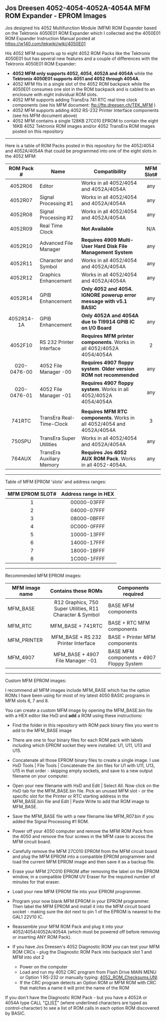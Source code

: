 Jos Dreesen 4052-4054-4052A-4054A MFM ROM Expander - EPROM Images
------
Jos designed his 4052 Multifunction Module (MFM) ROM Expander based on the Tektronix 4050E01 ROM Expander which I collected and the 4050E01 ROM Expander Instruction Manual posted at https://w140.com/tekwiki/wiki/4050E01

His 4052 MFM supports up to eight 4052 ROM Packs like the Tektronix 4050E01 but has several new features and a couple of differences with the Tektronix 4050E01 ROM Expander:
* __4052 MFM only supports 4052, 4054, 4052A and 4054A__ while the __Tektronix 4050E01 supports 4051 and 4052 through 4054A__.
* 4052 MFM fits in a single slot of the 4052 ROM backpack while the 4050E01 consumes one slot in the ROM backpack and is cabled to an enclosure with eight individual ROM slots.
* 4052 MFM supports adding TransEra 741 RTC real time clock components (see his MFM document: ftp://ftp.dreesen.ch/TEK_MFM )
* 4052 MFM supports adding 4052 RS-232 Printer Interface components (see his MFM document above)
* 4052 MFM contains a single 128KB 27C010 EPROM to contain the eight 16KB 4052 Tektronix ROM images and/or 4052 TransEra ROM images posted on this repository

-------
Here is a table of ROM Packs posted in this repository for the 4052/4054 and 4052A/4054A that could be programmed into one of the eight slots in the 4052 MFM:

| ROM Pack # | Name   | Compatibility | MFM Slot# |
|:----------:|----------|----------|:-------------:|
| 4052R06    | Editor   | Works in all 4052/4054 and 4052A/4054A | any   |
| 4052R07    | Signal Processing #1 | Works in all 4052/4054 and 4052A/4054A | any   |
| 4052R08    | Signal Processing #2 | Works in all 4052/4054 and 4052A/4054A | any   |
| 4052R09    | Real Time Clock      | __Not Available__ | N/A   |
| 4052R10    | Advanced File Manager | __Requires 4909 Multi-User Hard Disk File Management System__ | any   |
| 4052R11    | Character and Symbol  | Works in all 4052/4054 and 4052A/4054A | any  |
| 4052R12    | Graphics Enhancement  | Works in all 4052/4054 and 4052A/4054A | any  |
| 4052R14    | GPIB Enhancement      | __Only 4052 and 4054. IGNORE powerup error message with v5.1 BASIC__ | any   |
| 4052R14-1A | GPIB Enhancement      | __Only 4052A and 4054A due to TI9914 GPIB IC on I/O Board__ | any   |
| 4052F10    | RS 232 Printer Interface | __Requires MFM printer components__. Works in all 4052/4052A 4054/4054A | 2  |
| 020-0476-00 | 4052 File Manager -00     | __Requires 4907 floppy system__.  __Older version ROM not recommended__ | any   |
| 020-0476-01 | 4052 File Manager -01     | __Requires 4907 floppy system__.  Works in all 4052/4052A 4054/4054A    | any   |
|  |  |  |  |
| 741RTC | TransEra Real-Time-Clock | __Requires MFM RTC components__.  Works in all 4052/4054 and 4052A/4054A | 3   |
| 750SPU | TransEra Super Utilities | Works in all 4052/4054 and 4052A/4054A | any   |
| 764AUX | TransEra Auxiliary Memory | __Requires Jos 4052 AUX ROM Pack__.  Works in all 4052-4054A. | any   |

-------
Table of MFM EPROM 'slots' and address ranges:

| MFM EPROM SLOT# | Address range in HEX |
|:----------:|:-------------:|
|     1      | 00000-03FFF   |
|     2      | 04000-07FFF   |
|     3      | 08000-0BFFF   |
|     4      | 0C000-0FFFF   |
|     5      | 10000-13FFF   |
|     6      | 14000-17FFF   |
|     7      | 18000-1BFFF   |
|     8      | 1C000-1FFFF   |

----------
Recommended MFM EPROM images:

| MFM image name | Contains these ROMs | Components required |
|----------|:-------------:|------|
| MFM_BASE | R12 Graphics, 750 Super Utilities, R11 Character & Symbol | BASE MFM components |
| MFM_RTC  | MFM_BASE + 741RTC   | BASE + RTC MFM components |
| MFM_PRINTER | MFM_BASE + RS 232 Printer Interface | BASE + Printer MFM components |
| MFM_4907 | MFM_BASE + 4907 File Manager -01 | BASE MFM components + 4907 Floppy System |

----------
Custom MFM EPROM images:

I recommend all MFM images include MFM_BASE which has the option ROMs I have been using for most of my latest 4050 BASIC programs in MFM slots 6, 7 and 8.

You can create a custom MFM image by opening the MFM_BASE.bin file with a HEX editor like HxD and __add__ a ROM using these instructions:
* Find the folder in this repository with ROM pack binary files you want to add to the MFM_BASE image
* There are one to four binary files for each ROM pack with labels including which EPROM socket they were installed: U1, U11, U13 and U15.
* Concatenate all those EPROM binary files to create a single image.  I use HxD Tools | File Tools | Concatenate the .bin files for U1 with U11, U13, U15 in that order - skipping empty sockets, and save to a new output filename on your computer.
* Open your new filename with HxD and Edit | Select All.  Now click on the HxD tab for the MFM_BASE.bin file.  Pick an unused MFM slot - or the specific slot for the Printer or RTC starting address in the MFM_BASE.bin file and Edit | Paste Write to add that ROM image to MFM_BASE.
* Save the MFM_BASE file with a new filename like MFM_R07.bin if you added the Signal Processing #1 ROM.
* Power off your 4050 computer and remove the MFM ROM Pack from the 4050 and remove the four screws in the MFM case to access the MFM circuit board.
* Carefully remove the MFM 27C010 EPROM from the MFM circuit board and plug the MFM EPROM into a compatible EPROM programmer and load the current MFM EPROM image and then save it as a backup file.
* Erase your MFM 27C010 EPROM after removing the label on the EPROM window, in a compatible EPROM UV Eraser for the required number of minutes for that eraser.
* Load your new MFM EPROM file into your EPROM programmer.
* Program your now blank MFM EPROM in your EPROM programmer.  Then label the MFM EPROM and install it into the MFM circuit board socket - making sure the dot next to pin 1 of the EPROM is nearest to the GAL1 22V10 IC.
* Reassemble your MFM ROM Pack and plug it into your 4052/4054/4052A/4054A (which must be powered off before removing or inserting ANY ROM Pack).


* If you have Jos Dreesen's 4052 Diagnostic ROM you can test your MFM ROM CRCs - plug the Diagnostic ROM Pack into backpack slot 1 and MFM into slot 2
    * Power on the computer
    * Load and run my 4052 CRC program from Flash Drive MAIN MENU or Option 1 RS-232 or manually typing: [4052_ROM_Checksums.UNI](https://github.com/mmcgraw74/Tektronix-4051-4052-4054-Program-Files/blob/4f478baca32dbd6669eb47fe67240d39400555c2/4052-4054_ROM_Checksums/4052_ROM_Checksums.UNI) 
    * If the CRC program detects an Option ROM or MFM ROM with CRC that matches a name it will print the name of the ROM


If you don't have the Diagnostic ROM Pack - but you have a 4052A or 4054A type CALL "<ins>C</ins>L<ins>I</ins>S<ins>T</ins>" (where underlined characters are typed as control-character) to see a list of ROM calls in each option ROM discovered by BASIC.


